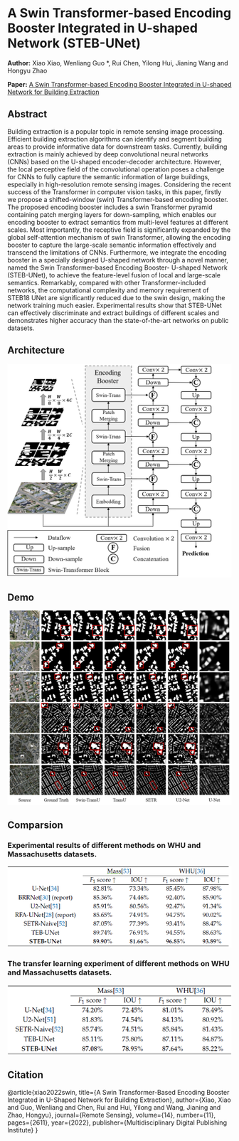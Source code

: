 # A Swin Transformer-based Encoding Booster Integrated in U-shaped Network (STEB-UNet)
**Author:** Xiao Xiao, Wenliang Guo *, Rui Chen, Yilong Hui, Jianing Wang and Hongyu Zhao 

**Paper:** [A Swin Transformer-based Encoding Booster Integrated in U-shaped Network for Building Extraction](https://www.mdpi.com/2072-4292/14/11/2611)

## Abstract
Building extraction is a popular topic in remote sensing image processing. Efficient building extraction algorithms can identify and segment building areas to provide informative data for downstream tasks. Currently, building extraction is mainly achieved by deep convolutional neural networks (CNNs) based on the U-shaped encoder-decoder architecture. However, the local perceptive field of the convolutional operation poses a challenge for CNNs to fully capture the semantic information of large buildings, especially in high-resolution remote sensing images. Considering the recent success of the Transformer in computer vision tasks, in this paper, firstly we propose a shifted-window (swin) Transformer-based encoding booster. The proposed encoding booster includes a swin Transformer pyramid containing patch merging layers for down-sampling, which enables our encoding booster to extract semantics from multi-level features at different scales. Most importantly, the receptive field is significantly expanded by the global self-attention mechanism of swin Transformer, allowing the encoding booster to capture the large-scale semantic information effectively and transcend the limitations of CNNs. Furthermore, we integrate the encoding booster in a specially designed U-shaped network through a novel manner, named the Swin Transformer-based Encoding Booster- U-shaped Network (STEB-UNet), to achieve the feature-level fusion of local and large-scale semantics. Remarkably, compared with other Transformer-included networks, the computational complexity and memory requirement of STEB18 UNet are significantly reduced due to the swin design, making the network training much easier. Experimental results show that STEB-UNet can effectively discriminate and extract buildings of different scales and demonstrates higher accuracy than the state-of-the-art networks on public datasets.

## Architecture 
<div align="center">
<img
src = "figures/STEB-UNet.png" style="zoom:50%;"/>
</div>

## Demo
<div align="center">
<img
src = "figures/demo.png" style="zoom:80%;"/>
</div>

## Comparsion
### Experimental results of different methods on WHU and Massachusetts datasets.
<div align="center">
<img
src = "figures/comparsion.png"/>
</div>

### The transfer learning experiment of different methods on WHU and Massachusetts datasets.
<div align="center">
<img
src = "figures/transfer.png"/>
</div>

## Citation
@article{xiao2022swin,
  title={A Swin Transformer-Based Encoding Booster Integrated in U-Shaped Network for Building Extraction},
  author={Xiao, Xiao and Guo, Wenliang and Chen, Rui and Hui, Yilong and Wang, Jianing and Zhao, Hongyu},
  journal={Remote Sensing},
  volume={14},
  number={11},
  pages={2611},
  year={2022},
  publisher={Multidisciplinary Digital Publishing Institute}
}
